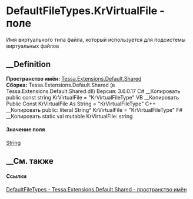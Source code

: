 # DefaultFileTypes.KrVirtualFile - поле
Имя виртуального типа файла, который используется для подсистемы виртуальных
файлов
## __Definition
 **Пространство имён:**
[Tessa.Extensions.Default.Shared](N_Tessa_Extensions_Default_Shared.htm)  
 **Сборка:** Tessa.Extensions.Default.Shared (в
Tessa.Extensions.Default.Shared.dll) Версия: 3.6.0.17
C# __Копировать
     public const string KrVirtualFile = "KrVirtualFileType"
VB __Копировать
     Public Const KrVirtualFile As String = "KrVirtualFileType"
C++ __Копировать
     public:
    literal String^ KrVirtualFile = "KrVirtualFileType"
F# __Копировать
     static val mutable KrVirtualFile: string
#### Значение поля
[String](https://learn.microsoft.com/dotnet/api/system.string)
##  __См. также
#### Ссылки
[DefaultFileTypes - ](T_Tessa_Extensions_Default_Shared_DefaultFileTypes.htm)
[Tessa.Extensions.Default.Shared - пространство
имён](N_Tessa_Extensions_Default_Shared.htm)
